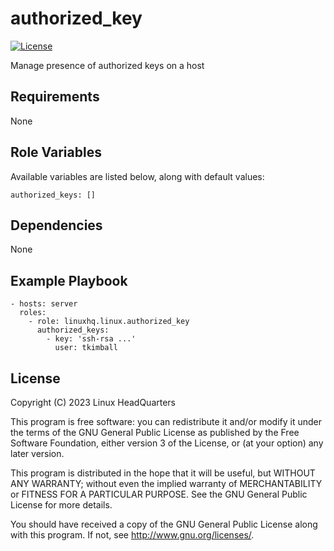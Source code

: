 # authorized\_key

[![License](https://img.shields.io/badge/license-GPLv3-lightgreen)](https://www.gnu.org/licenses/gpl-3.0.en.html#license-text)

Manage presence of authorized keys on a host

## Requirements

None

## Role Variables

Available variables are listed below, along with default values:

    authorized_keys: []

## Dependencies

None

## Example Playbook

    - hosts: server
      roles:
        - role: linuxhq.linux.authorized_key
          authorized_keys:
            - key: 'ssh-rsa ...'
              user: tkimball

## License

Copyright (C) 2023 Linux HeadQuarters

This program is free software: you can redistribute it and/or modify
it under the terms of the GNU General Public License as published by
the Free Software Foundation, either version 3 of the License, or
(at your option) any later version.

This program is distributed in the hope that it will be useful,
but WITHOUT ANY WARRANTY; without even the implied warranty of
MERCHANTABILITY or FITNESS FOR A PARTICULAR PURPOSE. See the
GNU General Public License for more details.

You should have received a copy of the GNU General Public License
along with this program. If not, see <http://www.gnu.org/licenses/>.
